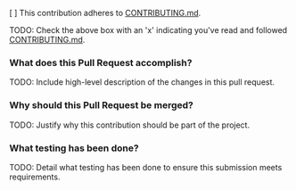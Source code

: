 [ ] This contribution adheres to [CONTRIBUTING.md](https://github.com/ni/nifpga-python/blob/master/CONTRIBUTING.md).

TODO: Check the above box with an 'x' indicating you've read and followed [CONTRIBUTING.md](https://github.com/ni/nifpga-python/blob/master/CONTRIBUTING.md).

### What does this Pull Request accomplish?

TODO: Include high-level description of the changes in this pull request.

### Why should this Pull Request be merged?

TODO: Justify why this contribution should be part of the project.

### What testing has been done?

TODO: Detail what testing has been done to ensure this submission meets requirements.
